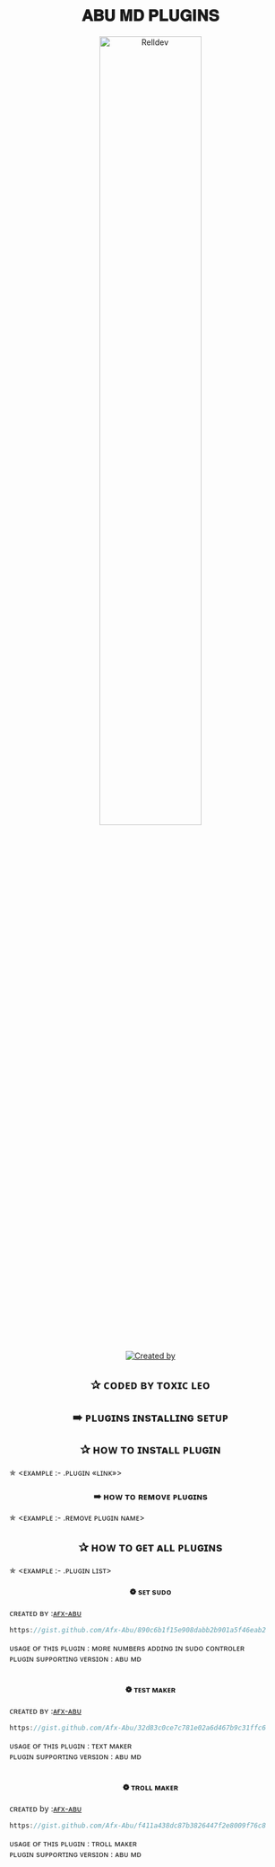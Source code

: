 <h1 align="center">𝐀𝐁𝐔 𝐌𝐃 𝐏𝐋𝐔𝐆𝐈𝐍𝐒</h1>

<p align="center">
    <img src="https://i.imgur.com/MRoky48.jpeg" width="60%" height="60%" alt="Relldev"/>
    <br>
    <a href="https://github.com/Afx-ToxicLeo"><img title="Created by" src="https://img.shields.io/badge/Creator-Toxic Leo-green?style=for-the-badge&logo=github"></a>
</p>


<h2 align="center">  ✰ ᴄᴏᴅᴇᴅ ʙʏ ᴛᴏxɪᴄ ʟᴇᴏ
</h1>


<h2 align="center">  ➠ ᴘʟᴜɢɪɴs ɪɴsᴛᴀʟʟɪɴɢ sᴇᴛᴜᴘ
</h1>
 

<h2 align="center">  ✰ ʜᴏᴡ ᴛᴏ ɪɴsᴛᴀʟʟ ᴘʟᴜɢɪɴ
</h1>

✯ <ᴇxᴀᴍᴘʟᴇ :-  .ᴘʟᴜɢɪɴ «ʟɪɴᴋ»>

<h3 align="center">  ➠ ʜᴏᴡ ᴛᴏ ʀᴇᴍᴏᴠᴇ ᴘʟᴜɢɪɴs</h1>
 

✯ <ᴇxᴀᴍᴘʟᴇ :-  .ʀᴇᴍᴏᴠᴇ ᴘʟᴜɢɪɴ ɴᴀᴍᴇ>
</p>

<h2 align="center">  ✰ ʜᴏᴡ ᴛᴏ ɢᴇᴛ ᴀʟʟ ᴘʟᴜɢɪɴs
</h1>

✯ <ᴇxᴀᴍᴘʟᴇ :-  .ᴘʟᴜɢɪɴ ʟɪsᴛ>


<h4 align="center">  ❁ sᴇᴛ sᴜᴅᴏ </h1>

 ᴄʀᴇᴀᴛᴇᴅ ʙʏ :<a href="http://www.github.com/Afx-Abu">ᴀғx-ᴀʙᴜ</a>


```js
https://gist.github.com/Afx-Abu/890c6b1f15e908dabb2b901a5f46eab2
```
ᴜsᴀɢᴇ ᴏғ ᴛʜɪs ᴘʟᴜɢɪɴ : ᴍᴏʀᴇ ɴᴜᴍʙᴇʀs ᴀᴅᴅɪɴɢ ɪɴ sᴜᴅᴏ ᴄᴏɴᴛʀᴏʟᴇʀ<br /> 
ᴘʟᴜɢɪɴ sᴜᴘᴘᴏʀᴛɪɴɢ ᴠᴇʀsɪᴏɴ : ᴀʙᴜ ᴍᴅ
<br />
<br />

<h4 align="center">  ❁ ᴛᴇsᴛ ᴍᴀᴋᴇʀ </h1>

 ᴄʀᴇᴀᴛᴇᴅ ʙʏ :<a href="http://www.github.com/Afx-Abu">ᴀғx-ᴀʙᴜ</a>


```js
https://gist.github.com/Afx-Abu/32d83c0ce7c781e02a6d467b9c31ffc6
```
ᴜsᴀɢᴇ ᴏғ ᴛʜɪs ᴘʟᴜɢɪɴ : ᴛᴇxᴛ ᴍᴀᴋᴇʀ<br /> 
ᴘʟᴜɢɪɴ sᴜᴘᴘᴏʀᴛɪɴɢ ᴠᴇʀsɪᴏɴ : ᴀʙᴜ ᴍᴅ
<br />
<br />

<h4 align="center">  ❁ ᴛʀᴏʟʟ ᴍᴀᴋᴇʀ </h1>

ᴄʀᴇᴀᴛᴇᴅ by :<a href="http://www.github.com/Afx-Abu">ᴀғx-ᴀʙᴜ</a>


```js
https://gist.github.com/Afx-Abu/f411a438dc87b3826447f2e8009f76c8
```
ᴜsᴀɢᴇ ᴏғ ᴛʜɪs ᴘʟᴜɢɪɴ : ᴛʀᴏʟʟ ᴍᴀᴋᴇʀ<br /> 
ᴘʟᴜɢɪɴ sᴜᴘᴘᴏʀᴛɪɴɢ ᴠᴇʀsɪᴏɴ : ᴀʙᴜ ᴍᴅ
<br />
<br />
